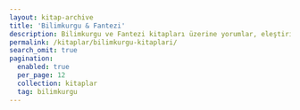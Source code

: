 ```yaml
---
layout: kitap-archive
title: 'Bilimkurgu & Fantezi'
description: Bilimkurgu ve Fantezi kitapları üzerine yorumlar, eleştiriler, analizler
permalink: /kitaplar/bilimkurgu-kitaplari/
search_omit: true
pagination: 
  enabled: true
  per_page: 12
  collection: kitaplar
  tag: bilimkurgu
---
```



